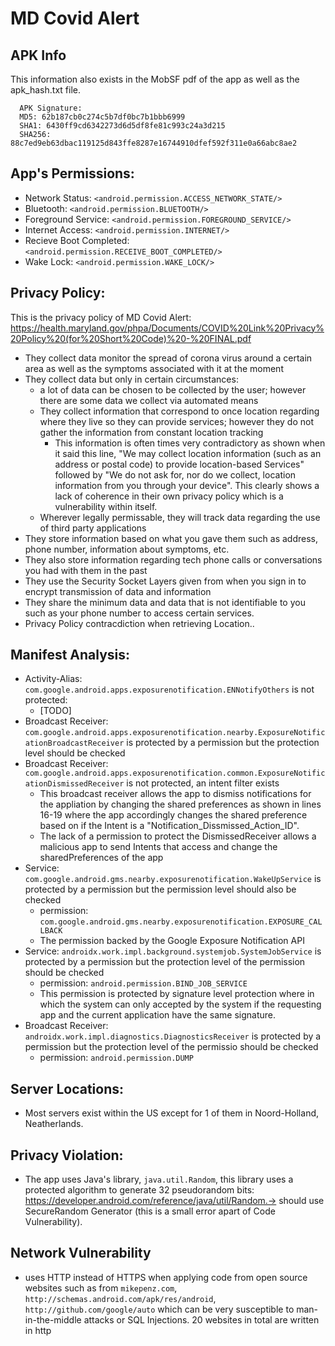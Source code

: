 # MD Covid Alert

## APK Info
This information also exists in the MobSF pdf of the app as well as the apk_hash.txt file. 
```
  APK Signature:
  MD5: 62b187cb0c274c5b7df0bc7b1bbb6999
  SHA1: 6430ff9cd6342273d6d5df8fe81c993c24a3d215
  SHA256: 88c7ed9eb63dbac119125d843ffe8287e16744910dfef592f311e0a66abc8ae2
```

## App's Permissions:
- Network Status: ``<android.permission.ACCESS_NETWORK_STATE/>``
- Bluetooth: ``<android.permission.BLUETOOTH/>``
- Foreground Service: ``<android.permission.FOREGROUND_SERVICE/>``
- Internet Access: ``<android.permission.INTERNET/>``
- Recieve Boot Completed: ``<android.permission.RECEIVE_BOOT_COMPLETED/>``
- Wake Lock: ``<android.permission.WAKE_LOCK/>``

## Privacy Policy:
This is the privacy policy of MD Covid Alert: https://health.maryland.gov/phpa/Documents/COVID%20Link%20Privacy%20Policy%20(for%20Short%20Code)%20-%20FINAL.pdf
- They collect data monitor the spread of corona virus around a certain area as well as the symptoms associated with it at the moment
- They collect data but only in certain circumstances:
  - a lot of data can be chosen to be collected by the user; however there are some data we collect via automated means
  - They collect information that correspond to once location regarding where they live so they can provide services; however they do not gather the information from constant location tracking
    - This information is often times very contradictory as shown when it said this line, "We may collect location information (such as an address or postal code) to provide location-based Services" followed by "We do not ask for, nor do we collect, location information from you through your device". This clearly shows a lack of coherence in their own privacy policy which is a vulnerability within itself.
  - Wherever legally permissable, they will track data regarding the use of third party applications
- They store information based on what you gave them such as address, phone number, information about symptoms, etc. 
- They also store information regarding tech phone calls or conversations you had with them in the past 
- They use the Security Socket Layers given from when you sign in to encrypt transmission of data and information
- They share the minimum data and data that is not identifiable to you such as your phone number to access certain services. 
- Privacy Policy contracdiction when retrieving Location..

## Manifest Analysis:
- Activity-Alias: `com.google.android.apps.exposurenotification.ENNotifyOthers` is not protected:
  - [TODO]
- Broadcast Receiver: ``com.google.android.apps.exposurenotification.nearby.ExposureNotificationBroadcastReceiver`` is protected by a permission but the protection level should be checked
- Broadcast Receiver: ``com.google.android.apps.exposurenotification.common.ExposureNotificationDismissedReceiver`` is not protected, an intent filter exists 
  - This broadcast receiver allows the app to dismiss notifications for the appliation by changing the shared preferences as shown in lines 16-19 where the app accordingly changes the shared preference based on if the Intent is a "Notification_Dissmissed_Action_ID".
  - The lack of a permission to protect the DismissedReceiver allows a malicious app to send Intents that access and change the sharedPreferences of the app
- Service: ``com.google.android.gms.nearby.exposurenotification.WakeUpService`` is protected by a permission but the permission level should also be checked
  - permission: ``com.google.android.gms.nearby.exposurenotification.EXPOSURE_CALLBACK``
  - The permission backed by the Google Exposure Notification API 
- Service: ``androidx.work.impl.background.systemjob.SystemJobService`` is protected by a permission but the protection level of the permission should be checked
  - permission: ``android.permission.BIND_JOB_SERVICE``
  - This permission is protected by signature level protection where in which the system can only accepted by the system if the requesting app and the current application have the same signature. 
- Broadcast Receiver: ``androidx.work.impl.diagnostics.DiagnosticsReceiver`` is protected by a permission but the protection level of the permissio should be checked
  - permission: `android.permission.DUMP`

## Server Locations:
- Most servers exist within the US except for 1 of them in Noord-Holland, Neatherlands. 

## Privacy Violation:
- The app uses Java's library, `java.util.Random`, this library uses a protected algorithm to generate 32 pseudorandom bits: https://developer.android.com/reference/java/util/Random.-> should use SecureRandom Generator (this is a small error apart of Code Vulnerability).

## Network Vulnerability
- uses HTTP instead of HTTPS when applying code from open source websites such as from `mikepenz.com`, `http://schemas.android.com/apk/res/android`, `http://github.com/google/auto` which can be very susceptible to man-in-the-middle attacks or SQL Injections. 20 websites in total are written in http


